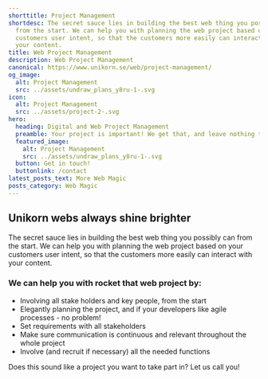 ```yaml
---
shorttitle: Project Management
shortdesc: The secret sauce lies in building the best web thing you possibly can
  from the start. We can help you with planning the web project based on your
  customers user intent, so that the customers more easily can interact with
  your content.
title: Web Project Management
description: Web Project Management
canonical: https://www.unikorn.se/web/project-management/
og_image:
  alt: Project Management
  src: ../assets/undraw_plans_y8ru-1-.svg
icon:
  alt: Project Management
  src: ../assets/project-2-.svg
hero:
  heading: Digital and Web Project Management
  preamble: Your project is important! We get that, and leave nothing to chance!
  featured_image:
    alt: Project Management
    src: ../assets/undraw_plans_y8ru-1-.svg
  button: Get in touch!
  buttonlink: /contact
latest_posts_text: More Web Magic
posts_category: Web Magic
---
```

## Unikorn webs always shine brighter
The secret sauce lies in building the best web thing you possibly can from the start. We can help you with planning the web project based on your customers user intent, so that the customers more easily can interact with your content.

### We can help you with rocket that web project by:
* Involving all stake holders and key people, from the start
* Elegantly planning the project, and if your developers like agile processes - no problem! 
* Set requirements with all stakeholders
* Make sure communication is continuous and relevant throughout the whole project
* Involve (and recruit if necessary) all the needed functions

Does this sound like a project you want to take part in? Let us call you!  